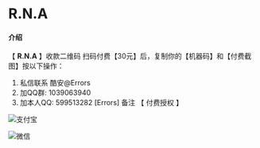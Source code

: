 #  **R.N.A** 

#### 介绍
【 **R.N.A** 】收款二维码
扫码付费【30元】后，复制你的【机器码】和【付费截图】按以下操作：
1. 私信联系 酷安@Errors
2. 加QQ群: 1039063940
3. 加本人QQ: 599513282  [Errors]    备注 【 付费授权 】



![支付宝](https://gitee.com/sharpeter/rna/raw/master/donate/Alipay-30.jpg)


![微信](https://gitee.com/sharpeter/rna/raw/master/donate/Wechat-30.png)
